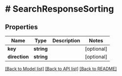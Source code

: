 # # SearchResponseSorting

## Properties

Name | Type | Description | Notes
------------ | ------------- | ------------- | -------------
**key** | **string** |  | [optional]
**direction** | **string** |  | [optional]

[[Back to Model list]](../../README.md#models) [[Back to API list]](../../README.md#endpoints) [[Back to README]](../../README.md)
